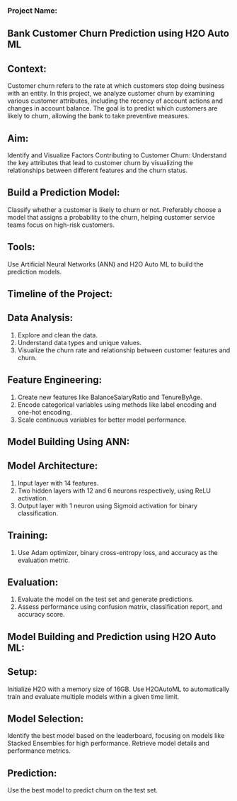 ### Project Name:
## Bank Customer Churn Prediction using H2O Auto ML

## Context:
Customer churn refers to the rate at which customers stop doing business with an entity. In this project, we analyze customer churn by examining various customer attributes, including the recency of account actions and changes in account balance. The goal is to predict which customers are likely to churn, allowing the bank to take preventive measures.

## Aim:
Identify and Visualize Factors Contributing to Customer Churn: Understand the key attributes that lead to customer churn by visualizing the relationships between different features and the churn status.
## Build a Prediction Model:
Classify whether a customer is likely to churn or not.
Preferably choose a model that assigns a probability to the churn, helping customer service teams focus on high-risk customers.
## Tools:
Use Artificial Neural Networks (ANN) and H2O Auto ML to build the prediction models.
## Timeline of the Project:

## Data Analysis:

1. Explore and clean the data.
2. Understand data types and unique values.
3. Visualize the churn rate and relationship between customer features and churn.

## Feature Engineering:

1. Create new features like BalanceSalaryRatio and TenureByAge.
2. Encode categorical variables using methods like label encoding and one-hot encoding.
3. Scale continuous variables for better model performance.

   
## Model Building Using ANN:

## Model Architecture:
1. Input layer with 14 features.
2. Two hidden layers with 12 and 6 neurons respectively, using ReLU activation.
3. Output layer with 1 neuron using Sigmoid activation for binary classification.

## Training:
1. Use Adam optimizer, binary cross-entropy loss, and accuracy as the evaluation metric.
## Evaluation:
1. Evaluate the model on the test set and generate predictions.
2. Assess performance using confusion matrix, classification report, and accuracy score.
## Model Building and Prediction using H2O Auto ML:

## Setup:
Initialize H2O with a memory size of 16GB.
Use H2OAutoML to automatically train and evaluate multiple models within a given time limit.

## Model Selection:
Identify the best model based on the leaderboard, focusing on models like Stacked Ensembles for high performance.
Retrieve model details and performance metrics.

## Prediction:
Use the best model to predict churn on the test set.
